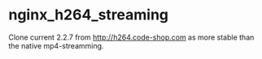 nginx_h264_streaming
====================

Clone current 2.2.7 from http://h264.code-shop.com as more stable than the native mp4-streamming.